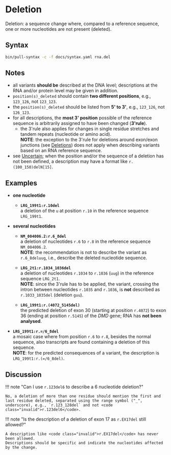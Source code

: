 # Deletion

<!-- ## Definition -->

Deletion: a sequence change where, compared to a reference sequence, one or more nucleotides are not present (deleted).

## Syntax

```sh exec="true"
bin/pull-syntax -c -f docs/syntax.yaml rna.del
```

## Notes

- all variants **should be** described at the DNA level; descriptions at the RNA and/or protein level may be given in addition.
- `position(s)_deleted` should contain **two different positions**, e.g., `123_126`, not `123_123`.
- the `position(s)_deleted` should be listed from **5' to 3'**, e.g., `123_126`, not `126_123`.
- for all descriptions, the **most 3' position** possible of the reference sequence is arbitrarily assigned to have been changed (**3'rule**).
    - the 3'rule also applies for changes in single residue stretches and tandem repeats (nucleotide or amino acid).<br>
      **NOTE**: the exception to the 3'rule for deletions around exon/exon junctions (see [Deletions](../DNA/deletion.md)) does not apply when describing variants based on an RNA reference sequence.
- see [Uncertain](../uncertain.md); when the position and/or the sequence of a deletion has not been defined, a description may have a format like `r.(100_150)delN[15]`.

## Examples

- **one nucleotide**
    - **`LRG_199t1:r.10del`**<br>
      a deletion of the `u` at position `r.10` in the reference sequence `LRG_199t1`.

- **several nucleotides**
    - **`NM_004006.2:r.6_8del`**<br>
      a deletion of nucleotides `r.6` to `r.8` in the reference sequence `NM_004006.2`.<br>
      **NOTE**: the recommendation is not to describe the variant as <code class="invalid">r.6_8deluug</code>, i.e., describe the deleted nucleotide sequence.

    - **`LRG_2t1:r.1034_1036del`**<br>
      a deletion of nucleotides `r.1034` to `r.1036` (`uug`) in the reference sequence `LRG_2t1`.<br>
      **NOTE**: since the 3'rule has to be applied, the variant, crossing the intron between nucleotides `r.1035` and `r.1036`, is **not** described as <code class="invalid">r.1033_1035del</code> (deletion `guu`).

    - **`LRG_199t1:r.(4072_5145del)`**<br>
      the predicted deletion of exon 30 (starting at position `r.4072`) to exon 36 (ending at position `r.5145`) of the _DMD_ gene; RNA has **not been analysed**.

- **`LRG_199t1:r.=/6_8del`**<br>
  a mosaic case where from position `r.6` to `r.8`, besides the normal sequence, also transcripts are found containing a deletion of this sequence.<br>
  **NOTE**: for the predicted consequences of a variant, the description is `LRG_199t1:r.(=/6_8del)`.

## Discussion

!!! note "Can I use <code class="invalid">r.123del6</code> to describe a 6 nucleotide deletion?"

    No, a deletion of more than one residue should mention the first and last residue deleted, separated using the range symbol ("_", underscore), e.g., `r.123_128del` and not <code class="invalid">r.123del6</code>.

!!! note "Is the description of a deletion of exon 17 as <code class="invalid">r.EX17del</code> still allowed?"

    A description like <code class="invalid">r.EX17del</code> has never been allowed.
    Descriptions should be specific and indicate the nucleotides affected by the change.
